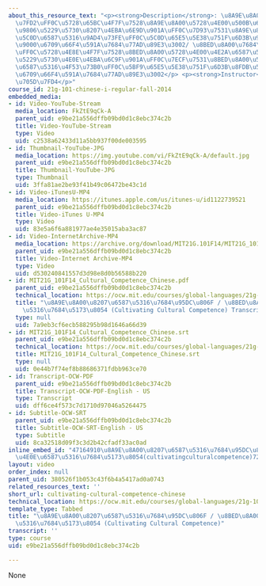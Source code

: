 ```yaml
---
about_this_resource_text: "<p><strong>Description</strong>: \u8A9E\u8A00\u7684\u5B78\
  \u7FD2\uFF0C\u5728\u65BC\u4F7F\u7528\u8A9E\u8A00\u5728\u4E00\u500B\u6587\u5316\u88E1\
  \u9806\u5229\u5730\u8207\u4EBA\u6E9D\u901A\uFF0C\u7D93\u7531\u8A9E\u8A00\u5B78\u7FD2\
  \u5C0D\u6587\u5316\u9AD4\u73FE\uFF0C\u5C0D\u65E5\u5E38\u751F\u6D3B\u9032\u5C0D\u61C9\
  \u9000\u6709\u66F4\u591A\u7684\u77AD\u89E3\u3002/ \u8BED\u8A00\u7684\u5B66\u4E60\
  \uFF0C\u5728\u4E8E\u4F7F\u7528\u8BED\u8A00\u5728\u4E00\u4E2A\u6587\u5316\u91CC\u987A\
  \u5229\u5730\u4E0E\u4EBA\u6C9F\u901A\uFF0C\u7ECF\u7531\u8BED\u8A00\u5B66\u4E60\u5BF9\
  \u6587\u5316\u4F53\u73B0\uFF0C\u5BF9\u65E5\u5E38\u751F\u6D3B\u8FDB\u5BF9\u5E94\u9000\
  \u6709\u66F4\u591A\u7684\u77AD\u89E3\u3002</p> <p><strong>Instructor</strong>: \u5ED6\
  \u705D\u7FD4</p>"
course_id: 21g-101-chinese-i-regular-fall-2014
embedded_media:
- id: Video-YouTube-Stream
  media_location: FkZtE9qCk-A
  parent_uid: e9be21a556dffb09bd0d1c8ebc374c2b
  title: Video-YouTube-Stream
  type: Video
  uid: c2538a62433d11a5bb937f00de003595
- id: Thumbnail-YouTube-JPG
  media_location: https://img.youtube.com/vi/FkZtE9qCk-A/default.jpg
  parent_uid: e9be21a556dffb09bd0d1c8ebc374c2b
  title: Thumbnail-YouTube-JPG
  type: Thumbnail
  uid: 3ffa81ae2be93f41b49c06472be43c1d
- id: Video-iTunesU-MP4
  media_location: https://itunes.apple.com/us/itunes-u/id1122739521
  parent_uid: e9be21a556dffb09bd0d1c8ebc374c2b
  title: Video-iTunes U-MP4
  type: Video
  uid: 83e5a6f6a881977ae4e35015aba3ac87
- id: Video-InternetArchive-MP4
  media_location: https://archive.org/download/MIT21G.101F14/MIT21G_101F14_Cultural_Competence_Chinese_300k.mp4
  parent_uid: e9be21a556dffb09bd0d1c8ebc374c2b
  title: Video-Internet Archive-MP4
  type: Video
  uid: d530240841557d3d98e8d0b56588b220
- id: MIT21G_101F14_Cultural_Competence_Chinese.pdf
  parent_uid: e9be21a556dffb09bd0d1c8ebc374c2b
  technical_location: https://ocw.mit.edu/courses/global-languages/21g-101-chinese-i-regular-fall-2014/instructor-insights/video-playlist-chinese/cultivating-cultural-competence-chinese/MIT21G_101F14_Cultural_Competence_Chinese.pdf
  title: "\u8A9E\u8A00\u8207\u6587\u5316\u7684\u95DC\u806F / \u8BED\u8A00\u4E0E\u6587\
    \u5316\u7684\u5173\u8054 (Cultivating Cultural Competence) Transcript"
  type: null
  uid: 7a9eb3cf6ecb588295b98d1646a66d39
- id: MIT21G_101F14_Cultural_Competence_Chinese.srt
  parent_uid: e9be21a556dffb09bd0d1c8ebc374c2b
  technical_location: https://ocw.mit.edu/courses/global-languages/21g-101-chinese-i-regular-fall-2014/instructor-insights/video-playlist-chinese/cultivating-cultural-competence-chinese/MIT21G_101F14_Cultural_Competence_Chinese.srt
  title: MIT21G_101F14_Cultural_Competence_Chinese.srt
  type: null
  uid: 0e44b7f74ef8b88686371fdbb963ce70
- id: Transcript-OCW-PDF
  parent_uid: e9be21a556dffb09bd0d1c8ebc374c2b
  title: Transcript-OCW-PDF-English - US
  type: Transcript
  uid: dff6ce4f573c7d1710d97046a5264475
- id: Subtitle-OCW-SRT
  parent_uid: e9be21a556dffb09bd0d1c8ebc374c2b
  title: Subtitle-OCW-SRT-English - US
  type: Subtitle
  uid: 8ca32518d09f3c3d2b42cfadf33ac0ad
inline_embed_id: "47164910\u8A9E\u8A00\u8207\u6587\u5316\u7684\u95DC\u806F/\u8BED\u8A00\
  \u4E0E\u6587\u5316\u7684\u5173\u8054(cultivatingculturalcompetence)72127264"
layout: video
order_index: null
parent_uid: 380526f1b053c43f6b4a5417ad0a0743
related_resources_text: ''
short_url: cultivating-cultural-competence-chinese
technical_location: https://ocw.mit.edu/courses/global-languages/21g-101-chinese-i-regular-fall-2014/instructor-insights/video-playlist-chinese/cultivating-cultural-competence-chinese
template_type: Tabbed
title: "\u8A9E\u8A00\u8207\u6587\u5316\u7684\u95DC\u806F / \u8BED\u8A00\u4E0E\u6587\
  \u5316\u7684\u5173\u8054 (Cultivating Cultural Competence)"
transcript: ''
type: course
uid: e9be21a556dffb09bd0d1c8ebc374c2b

---
```

None